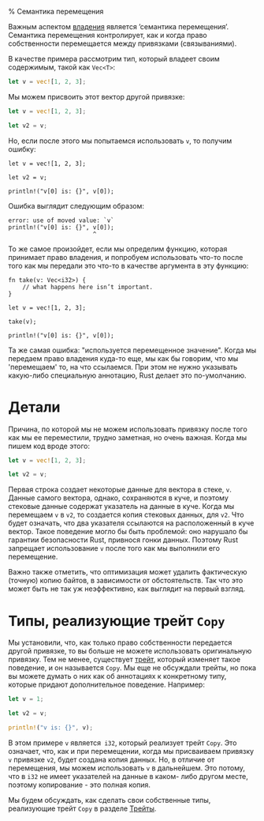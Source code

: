 % Семантика перемещения

Важным аспектом [владения][ownership] является ’семантика перемещения’.
Семантика перемещения контролирует, как и когда право собственности перемещается
между привязками (связываниями).

[ownership]: ownership.html

В качестве примера рассмотрим тип, который владеет своим содержимым, такой как
`Vec<T>`:

```rust
let v = vec![1, 2, 3];
```

Мы можем присвоить этот вектор другой привязке:

```rust
let v = vec![1, 2, 3];

let v2 = v;
```

Но, если после этого мы попытаемся использовать `v`, то получим ошибку:

```rust,ignore
let v = vec![1, 2, 3];

let v2 = v;

println!("v[0] is: {}", v[0]);
```

Ошибка выглядит следующим образом:

```text
error: use of moved value: `v`
println!("v[0] is: {}", v[0]);
                        ^
```

То же самое произойдет, если мы определим функцию, которая принимает право
владения, и попробуем использовать что-то после того как мы передали это что-то
в качестве аргумента в эту функцию:

```rust,ignore
fn take(v: Vec<i32>) {
    // what happens here isn’t important.
}

let v = vec![1, 2, 3];

take(v);

println!("v[0] is: {}", v[0]);
```

Та же самая ошибка: "используется перемещенное значение". Когда мы передаем
право владения куда-то еще, мы как бы говорим, что мы 'перемещаем' то, на что
ссылаемся. При этом не нужно указывать какую-либо специальную аннотацию, Rust
делает это по-умолчанию.

# Детали

Причина, по которой мы не можем использовать привязку после того как мы ее
переместили, трудно заметная, но очень важная. Когда мы пишем код вроде этого:

```rust
let v = vec![1, 2, 3];

let v2 = v;
```

Первая строка создает некоторые данные для вектора в стеке, `v`. Данные самого
вектора, однако, сохраняются в куче, и поэтому стековые данные содержат
указатель на данные в куче. Когда мы перемещаем `v` в `v2`, то создается копия
стековых данных, для `v2`. Что будет означать, что два указателя ссылаются на
расположенный в куче вектор. Такое поведение могло бы быть проблемой: оно
нарушало бы гарантии безопасности Rust, привнося гонки данных. Поэтому Rust
запрещает использование `v` после того как мы выполнили его перемещение.

Важно также отметить, что оптимизация может удалить фактическую (точную) копию
байтов, в зависимости от обстоятельств. Так что это может быть не так уж
неэффективно, как выглядит на первый взгляд.

# Типы, реализующие трейт `Copy`

Мы установили, что, как только право собственности передается другой привязке,
то вы больше не можете использовать оригинальную привязку. Тем не менее,
существует [трейт][traits], который изменяет такое поведение, и он называется
`Copy`. Мы еще не обсуждали трейты, но пока вы можете думать о них как об
аннотациях к конкретному типу, которые придают дополнительное поведение.
Например:

```rust
let v = 1;

let v2 = v;

println!("v is: {}", v);
```

В этом примере `v` является` i32`, который реализует трейт `Copy`. Это означает,
что, как и при перемещении, когда мы присваиваем привязку `v` привязке `v2`,
будет создана копия данных. Но, в отличие от перемещения, мы можем использовать
`v` в дальнейшем. Это потому, что в `i32` не имеет указателей на данные в каком-
либо другом месте, поэтому копирование - это полная копия.

Мы будем обсуждать, как сделать свои собственные типы, реализующие трейт `Copy`
в разделе [Трейты][traits].

[traits]: traits.html
